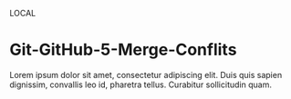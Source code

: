 
LOCAL

# Git-GitHub-5-Merge-Conflits
Lorem ipsum dolor sit amet, consectetur adipiscing elit. Duis quis sapien dignissim, convallis leo id, pharetra tellus. Curabitur sollicitudin quam.
